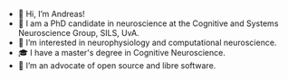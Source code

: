 - 👋 Hi, I’m Andreas!
- 🌱 I am a PhD candidate in neuroscience at the Cognitive and Systems Neuroscience Group, SILS, UvA.
- 👀 I’m interested in neurophysiology and computational neuroscience.
- 🎓 I have a master's degree in Cognitive Neuroscience.
- 💞️ I’m an advocate of open source and libre software.

<!---
andreasknoben/andreasknoben is a ✨ special ✨ repository because its `README.md` (this file) appears on your GitHub profile.
You can click the Preview link to take a look at your changes.
--->
